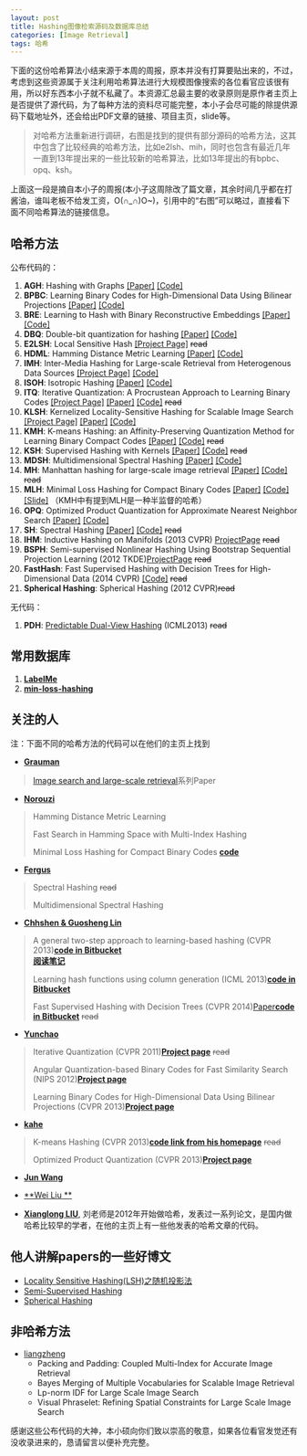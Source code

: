 ```yaml
---
layout: post
title: Hashing图像检索源码及数据库总结
categories: [Image Retrieval]
tags: 哈希
---
```


下面的这份哈希算法小结来源于本周的周报，原本并没有打算要贴出来的，不过，考虑到这些资源属于关注利用哈希算法进行大规模图像搜索的各位看官应该很有用，所以好东西本小子就不私藏了。本资源汇总最主要的收录原则是原作者主页上是否提供了源代码，为了每种方法的资料尽可能完整，本小子会尽可能的除提供源码下载地址外，还会给出PDF文章的链接、项目主页，slide等。

>对哈希方法重新进行调研，右图是找到的提供有部分源码的哈希方法，这其中包含了比较经典的哈希方法，比如e2lsh、mih，同时也包含有最近几年一直到13年提出来的一些比较新的哈希算法，比如13年提出的有bpbc、opq、ksh。

上面这一段是摘自本小子的周报(本小子这周除改了篇文章，其余时间几乎都在打酱油，谁叫老板不给发工资，O(∩_∩)O~)，引用中的“右图”可以略过，直接看下面不同哈希算法的链接信息。

## 哈希方法

公布代码的：

1. **AGH**: Hashing with Graphs [\[Paper\]](http://machinelearning.wustl.edu/mlpapers/paper_files/ICML2011Liu_6.pdf) [\[Code\]](http://www.ee.columbia.edu/~wliu/Anchor_Graph_Hash.zip)
2. **BPBC**: Learning Binary Codes for High-Dimensional Data Using Bilinear Projections [\[Paper\]](http://www.unc.edu/~yunchao/papers/CVPR13.pdf) [\[Code\]](http://www.unc.edu/~yunchao/bpbc.htm)
3. **BRE**: Learning to Hash with Binary Reconstructive Embeddings [\[Paper\]](http://www.cse.ohio-state.edu/~kulis/pubs/bre_nips.pdf) [\[Code\]](http://www.cse.ohio-state.edu/~kulis/bre/bre.tar.gz)
4. **DBQ**: Double-bit quantization for hashing [\[Paper\]](http://cs.nju.edu.cn/lwj/paper/AAAI12_DBQ.pdf) [\[Code\]]( http://cs.nju.edu.cn/lwj/code/DBQ.rar)
5. **E2LSH**: Local Sensitive Hash [\[Project Page\]](http://www.mit.edu/~andoni/LSH/) ~~read~~
6. **HDML**: Hamming Distance Metric Learning [\[Paper\]](http://www.cs.toronto.edu/~norouzi/research/papers/hdml.pdf) [\[Code\]](https://github.com/norouzi/hdml)
7. **IMH**: Inter-Media Hashing for Large-scale Retrieval from Heterogenous Data Sources [\[Project Page\]](http://staff.itee.uq.edu.au/shenht/UQ_IMH) [\[Code\]](http://staff.itee.uq.edu.au/shenht/UQ_IMH/imh.7z)
8. **ISOH**: Isotropic Hashing [\[Paper\]](http://cs.nju.edu.cn/lwj/paper/NIPS12-IsoHash.pdf) [\[Code\]](http://cs.nju.edu.cn/lwj/code/IsoHash.zip)
9. **ITQ**: Iterative Quantization: A Procrustean Approach to Learning Binary Codes [\[Project Page\]](http://www.unc.edu/~yunchao/itq.htm) [\[Paper\]](http://www.unc.edu/~yunchao/papers/CVPR11_a.pdf) [\[Code\]](http://www.unc.edu/~yunchao/code/smallcode.zip) ~~read~~
10. **KLSH**: Kernelized Locality-Sensitive Hashing for Scalable Image Search [\[Project Page\]](http://www.cse.ohio-state.edu/~kulis/klsh/klsh.htm) [\[Paper\]](http://www.cse.ohio-state.edu/~kulis/pubs/iccv_klsh.pdf) [\[Code\]](http://www.cse.ohio-state.edu/~kulis/klsh/klsh_code.tar.gz)
11. **KMH**: K-means Hashing: an Affinity-Preserving Quantization Method for Learning Binary Compact Codes [\[Paper\]](http://131.107.65.14/en-us/um/people/kahe/publications/cvpr13kmh.pdf) [\[Code\]](http://131.107.65.14/en-us/um/people/kahe/cvpr13/matlab_KMH_release_v1.1.rar) ~~read~~
12. **KSH**: Supervised Hashing with Kernels [\[Paper\]](http://www.ee.columbia.edu/~wliu/CVPR12_ksh.pdf) [\[Code\]](http://www.ee.columbia.edu/~wliu/ksh_code.zip) ~~read~~
13. **MDSH**: Multidimensional Spectral Hashing [\[Paper\]](http://people.csail.mit.edu/torralba/publications/msh_eccv12.pdf) [\[Code\]](http://www.cs.huji.ac.il/~yweiss/export2.tar)
14. **MH**: Manhattan hashing for large-scale image retrieval [\[Paper\]](http://cs.nju.edu.cn/lwj/paper/SIGIR12_MH.pdf) [\[Code\]](http://cs.nju.edu.cn/lwj/code/MH.rar) ~~read~~
15. **MLH**: Minimal Loss Hashing for Compact Binary Codes [\[Paper\]](http://www.cs.toronto.edu/~norouzi/research/papers/min_loss_hash.pdf) [\[Code\]](http://www.cs.toronto.edu/~norouzi/research/mlh/) [\[Slide\]]( http://www.cs.toronto.edu/~norouzi/research/slides/mlh-icml.ppt) （KMH中有提到MLH是一种半监督的哈希）
16. **OPQ**: Optimized Product Quantization for Approximate Nearest Neighbor Search [\[Paper\]](http://131.107.65.14/en-us/um/people/kahe/publications/cvpr13opq.pdf) [\[Code\]]( http://131.107.65.14/en-us/um/people/kahe/cvpr13/matlab_OPQ_release_v1.1.rar)
17. **SH**: Spectral Hashing [\[Paper\]](http://people.csail.mit.edu/torralba/publications/spectralhashing.pdf) [\[Code\]]( http://www.cs.huji.ac.il/~yweiss/SpectralHashing/sh.zip) ~~read~~
18. **IHM**: Inductive Hashing on Manifolds (2013 CVPR) [ProjectPage](http://cs.adelaide.edu.au/~chhshen/projects/inductive_hashing/) ~~read~~
19. **BSPH**: Semi-supervised Nonlinear Hashing Using Bootstrap Sequential Projection Learning (2012 TKDE)[ProjectPage](http://appsrv.cse.cuhk.edu.hk/~jkzhu/bnsplh/) ~~read~~
20. **FastHash**: Fast Supervised Hashing with Decision Trees for High-Dimensional Data (2014 CVPR) [\[Code\]](https://bitbucket.org/chhshen/fasthash) ~~read~~
21. **Spherical Hashing**: Spherical Hashing (2012 CVPR)~~read~~

无代码：

1. **PDH**: [Predictable Dual-View Hashing](http://www.umiacs.umd.edu/~jhchoi/paper/icml2013_pdh.pdf) (ICML2013) ~~read~~

## 常用数据库
1. [**LabelMe**](http://www.cs.toronto.edu/~norouzi/research/mlh/data/LabelMe_gist.mat)
2. [**min-loss-hashing**](https://github.com/willard-yuan/min-loss-hashing/tree/master/matlab)

## 关注的人

注：下面不同的哈希方法的代码可以在他们的主页上找到

- [**Grauman**](http://cs.nyu.edu/~fergus/pmwiki/pmwiki.php?n=PmWiki.Publications)
>[Image search and large-scale retrieval](http://www.cs.utexas.edu/~grauman/research/pubs-by-topic.html#Fast_similarity_search_and_image)系列Paper

- [**Norouzi**](http://www.cs.toronto.edu/~norouzi/)
>Hamming Distance Metric Learning
>
>Fast Search in Hamming Space with Multi-Index Hashing
>
>Minimal Loss Hashing for Compact Binary Codes [**code**](http://www.cs.toronto.edu/~norouzi/research/mlh/)

- [**Fergus**](http://cs.nyu.edu/~fergus/pmwiki/pmwiki.php?n=PmWiki.Publications)
>Spectral Hashing ~~read~~
>
>Multidimensional Spectral Hashing

- [**Chhshen & Guosheng Lin**](http://cs.adelaide.edu.au/~chhshen/notes.html)
>A general two-step approach to learning-based hashing (CVPR 2013)[**code in Bitbucket**](https://bitbucket.org/guosheng/two-step-hashing)</br>
>[**阅读笔记**](http://www.dreamingo.com:9999/blog/General%20Two%20Step%20Approach%20to%20Learning%20Ba)
>
>Learning hash functions using column generation (ICML 2013)[**code in Bitbucket**](https://bitbucket.org/guosheng/column-generation-hashing)
>
>Fast Supervised Hashing with Decision Trees (CVPR 2014)[Paper](http://arxiv.org/pdf/1404.1561v1.pdf)[**code in Bitbucket**](https://bitbucket.org/chhshen/fasthash/) ~~read~~

- [**Yunchao**](http://www.unc.edu/~yunchao/)
>Iterative Quantization (CVPR 2011)[**Project page**](http://www.unc.edu/~yunchao/itq.htm) ~~read~~
>
>Angular Quantization-based Binary Codes for Fast Similarity Search (NIPS 2012)[**Project page**](http://www.unc.edu/~yunchao/aqbc.htm)
>
>Learning Binary Codes for High-Dimensional Data Using Bilinear Projections (CVPR 2013)[**Project page**](http://www.unc.edu/~yunchao/bpbc.htm)

- [**kahe**](http://research.microsoft.com/en-us/um/people/kahe/)
>K-means Hashing (CVPR 2013)[**code link from his homepage**](http://research.microsoft.com/en-us/um/people/kahe/cvpr13/matlab_KMH_release_v1.1.rar) ~~read~~
>
>Optimized Product Quantization (CVPR 2013)[**Project page**](http://research.microsoft.com/en-us/um/people/kahe/cvpr13/index.html)

- [**Jun Wang**](http://www.ee.columbia.edu/~jwang/)

- [**Wei Liu **](http://www.ee.columbia.edu/~wliu/)

- [**Xianglong LIU**](http://www.nlsde.buaa.edu.cn/~xlliu/), 刘老师是2012年开始做哈希，发表过一系列论文，是国内做哈希比较早的学者，在他的主页上有一些他发表的哈希文章的代码。

## 他人讲解papers的一些好博文
- [Locality Sensitive Hashing(LSH)之随机投影法](http://www.strongczq.com/2012/04/locality-sensitive-hashinglsh%E4%B9%8B%E9%9A%8F%E6%9C%BA%E6%8A%95%E5%BD%B1%E6%B3%95.html)
- [Semi-Supervised Hashing](http://www.dreamingo.com:9999/blog/Semi-Supervised_Hashing)
- [Spherical Hashing](http://blog.csdn.net/zwwkity/article/details/8565485?reload)

## 非哈希方法

- [liangzheng](http://www.liangzheng.org/Publication.html)
	- Packing and Padding: Coupled Multi-Index for Accurate Image Retrieval
	- Bayes Merging of Multiple Vocabularies for Scalable Image Retrieval
	- Lp-norm IDF for Large Scale Image Search
	- Visual Phraselet: Refining Spatial Constraints for Large Scale Image Search

感谢这些公布代码的大神，本小硕向你们致以崇高的敬意，如果各位看官发觉还有没收录进来的，恳请留言以便补充完整。
